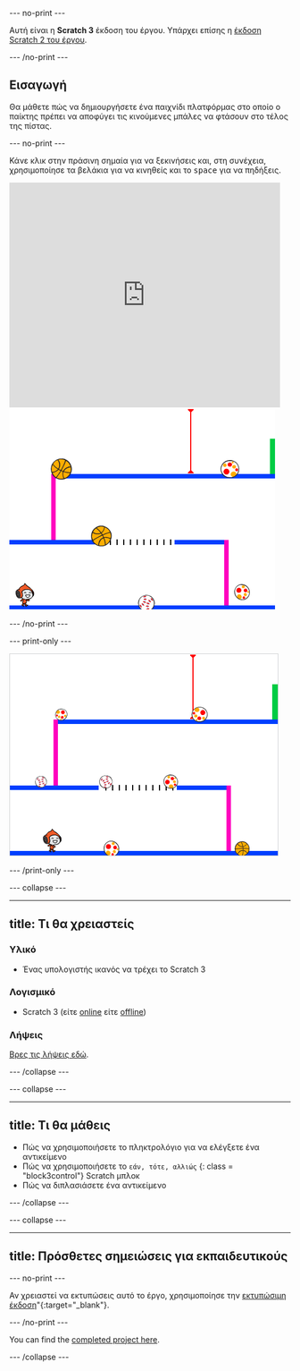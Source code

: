 \--- no-print \---

Αυτή είναι η **Scratch 3** έκδοση του έργου. Υπάρχει επίσης η [έκδοση Scratch 2 του έργου](https://projects.raspberrypi.org/en/projects/dodgeball-scratch2).

\--- /no-print \---

## Εισαγωγή

Θα μάθετε πώς να δημιουργήσετε ένα παιχνίδι πλατφόρμας στο οποίο ο παίκτης πρέπει να αποφύγει τις κινούμενες μπάλες να φτάσουν στο τέλος της πίστας.

\--- no-print \---

Κάνε κλικ στην πράσινη σημαία για να ξεκινήσεις και, στη συνέχεια, χρησιμοποίησε τα βελάκια για να κινηθείς και το <kbd>space</kbd> για να πηδήξεις.

<div class="scratch-preview">
  <iframe allowtransparency="true" width="485" height="402" src="https://scratch.mit.edu/projects/embed/251809924/?autostart=false" frameborder="0" scrolling="no"></iframe>
  <img src="images/dodge-final.png">
</div>

\--- /no-print \---

\--- print-only \---

![παιχνίδι dodgeball σε εξέλιξη](images/dodgeball-showcase.png)

\--- /print-only \---

\--- collapse \---

* * *

## title: Τι θα χρειαστείς

### Υλικό

+ Ένας υπολογιστής ικανός να τρέχει το Scratch 3

### Λογισμικό

+ Scratch 3 (είτε [online](https://scratch.mit.edu/projects/editor/) είτε [offline](https://scratch.mit.edu/download/))

### Λήψεις

[Βρες τις λήψεις εδώ](http://rpf.io/p/en/dodgeball-go).

\--- /collapse \---

\--- collapse \---

* * *

## title: Τι θα μάθεις

+ Πώς να χρησιμοποιήσετε το πληκτρολόγιο για να ελέγξετε ένα αντικείμενο
+ Πώς να χρησιμοποιήσετε το ` εάν, τότε, αλλιώς ` {: class = "block3control"} Scratch μπλοκ
+ Πώς να διπλασιάσετε ένα αντικείμενο

\--- /collapse \---

\--- collapse \---

* * *

## title: Πρόσθετες σημειώσεις για εκπαιδευτικούς

\--- no-print \---

Αν χρειαστεί να εκτυπώσεις αυτό το έργο, χρησιμοποίησε την [εκτυπώσιμη έκδοση](https://projects.raspberrypi.org/en/projects/dodgeball/print)"{:target="_blank"}.

\--- /no-print \---

You can find the [completed project here](http://rpf.io/p/en/dodgeball-get).

\--- /collapse \---